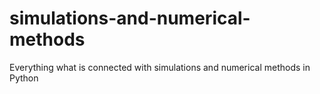 # simulations-and-numerical-methods
Everything what is connected with simulations  and numerical methods in Python
